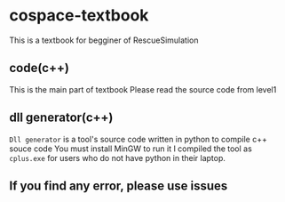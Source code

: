 # cospace-textbook
This is a textbook for begginer of RescueSimulation

## code(c++)
This is the main part of textbook
Please read the source code from level1

## dll generator(c++)
`Dll generator` is a tool's source code written in python to compile c++ souce code
You must install MinGW to run it
I compiled the tool as `cplus.exe` for users who do not have python in their laptop. 

## If you find any error, please use issues

